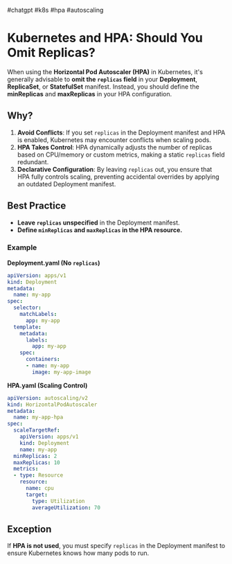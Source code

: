 #chatgpt #k8s #hpa #autoscaling
# Kubernetes and HPA: Should You Omit Replicas?

When using the **Horizontal Pod Autoscaler (HPA)** in Kubernetes, it's generally advisable to **omit the `replicas` field** in your **Deployment**, **ReplicaSet**, or **StatefulSet** manifest. Instead, you should define the **minReplicas** and **maxReplicas** in your HPA configuration.

## Why?

1. **Avoid Conflicts**: If you set `replicas` in the Deployment manifest and HPA is enabled, Kubernetes may encounter conflicts when scaling pods.
2. **HPA Takes Control**: HPA dynamically adjusts the number of replicas based on CPU/memory or custom metrics, making a static `replicas` field redundant.
3. **Declarative Configuration**: By leaving `replicas` out, you ensure that HPA fully controls scaling, preventing accidental overrides by applying an outdated Deployment manifest.

## Best Practice

- **Leave `replicas` unspecified** in the Deployment manifest.
- **Define `minReplicas` and `maxReplicas` in the HPA resource.**

### Example

**Deployment.yaml (No `replicas`)**
```yaml
apiVersion: apps/v1
kind: Deployment
metadata:
  name: my-app
spec:
  selector:
    matchLabels:
      app: my-app
  template:
    metadata:
      labels:
        app: my-app
    spec:
      containers:
      - name: my-app
        image: my-app-image
```

**HPA.yaml (Scaling Control)**
```yaml
apiVersion: autoscaling/v2
kind: HorizontalPodAutoscaler
metadata:
  name: my-app-hpa
spec:
  scaleTargetRef:
    apiVersion: apps/v1
    kind: Deployment
    name: my-app
  minReplicas: 2
  maxReplicas: 10
  metrics:
  - type: Resource
    resource:
      name: cpu
      target:
        type: Utilization
        averageUtilization: 70
```

## Exception

If **HPA is not used**, you must specify `replicas` in the Deployment manifest to ensure Kubernetes knows how many pods to run.
